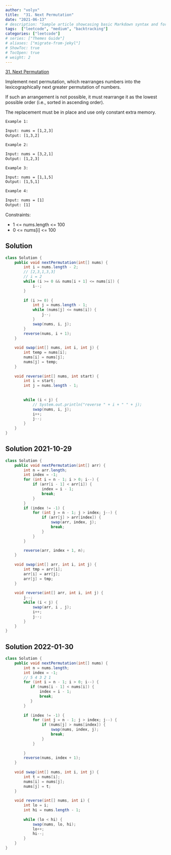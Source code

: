 ```yaml
---
author: "volyx"
title:  "31. Next Permutation"
date: "2021-06-13"
# description: "Sample article showcasing basic Markdown syntax and formatting for HTML elements."
tags:  ["leetcode", "medium", "backtracking"]
categories: ["leetcode"]
# series: ["Themes Guide"]
# aliases: ["migrate-from-jekyl"]
# ShowToc: true
# TocOpen: true
# weight: 2
---
```


[31. Next Permutation](https://leetcode.com/problems/next-permutation/)

Implement next permutation, which rearranges numbers into the lexicographically next greater permutation of numbers.

If such an arrangement is not possible, it must rearrange it as the lowest possible order (i.e., sorted in ascending order).

The replacement must be in place and use only constant extra memory.

```txt
Example 1:

Input: nums = [1,2,3]
Output: [1,3,2]

Example 2:

Input: nums = [3,2,1]
Output: [1,2,3]

Example 3:

Input: nums = [1,1,5]
Output: [1,5,1]

Example 4:

Input: nums = [1]
Output: [1]
```

Constraints:

- 1 <= nums.length <= 100
- 0 <= nums[i] <= 100

## Solution

```java
class Solution {
    public void nextPermutation(int[] nums) {
        int i = nums.length - 2;
        // [2,3,1,3,3]
        // i = 2
        while (i >= 0 && nums[i + 1] <= nums[i]) {
            i--;
        }
        
        if (i >= 0) {
            int j = nums.length - 1;
            while (nums[j] <= nums[i]) {
                j--;
            }
            swap(nums, i, j);
        }
        reverse(nums, i + 1);
    }
    
    void swap(int[] nums, int i, int j) {
        int temp = nums[i];
        nums[i] = nums[j];
        nums[j] = temp;
    }
        
    void reverse(int[] nums, int start) {
        int i = start;
        int j = nums.length - 1;
        
        
        while (i < j) {
            // System.out.println("reverse " + i + " " + j);
            swap(nums, i, j);
            i++;
            j--;
        }
    }
}
```

## Solution 2021-10-29

```java
class Solution {
    public void nextPermutation(int[] arr) {
        int n = arr.length;
        int index = -1;
        for (int i = n - 1; i > 0; i--) {
            if (arr[i - 1] < arr[i]) {
                index = i - 1;
                break;
            }
        }
        if (index != -1) {
            for (int j = n - 1; j > index; j--) {
                if (arr[j] > arr[index]) {
                    swap(arr, index, j);
                    break;
                }
            }
        }

        reverse(arr, index + 1, n);
    }
    
    void swap(int[] arr, int i, int j) {
        int tmp = arr[i];
        arr[i] = arr[j];
        arr[j] = tmp;
    }
    
    void reverse(int[] arr, int i, int j) {
        j--;
        while (i < j) {
            swap(arr, i , j);
            i++;
            j--;
        }
    }
}
```

## Solution 2022-01-30

```java
class Solution {
    public void nextPermutation(int[] nums) {
        int n = nums.length;
        int index = -1;
        // 5 4 3 2 1
        for (int i = n - 1; i > 0; i--) {
           if (nums[i - 1] < nums[i]) {
               index = i - 1;
               break;
           } 
        }
        
        if (index != -1) {
            for (int j = n - 1; j > index; j--) {
                if (nums[j] > nums[index]) {
                    swap(nums, index, j);
                    break;
                }
            }
            
        }
        reverse(nums, index + 1);  
    }
    
    void swap(int[] nums, int i, int j) {
        int t = nums[i];
        nums[i] = nums[j];
        nums[j] = t;
    }
    
    void reverse(int[] nums, int i) {
        int lo = i; 
        int hi = nums.length - 1;
        
        while (lo < hi) {
            swap(nums, lo, hi);
            lo++;
            hi--;
        }
    }
}
```
